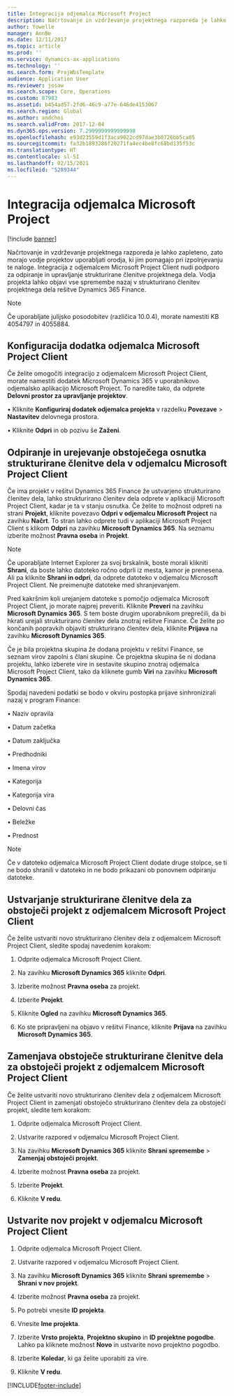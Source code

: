 ```yaml
---
title: Integracija odjemalca Microsoft Project
description: Načrtovanje in vzdrževanje projektnega razporeda je lahko zapleteno, zato morajo vodje projektov uporabljati orodja, ki jim pomagajo pri izpolnjevanju te naloge. Integracija z odjemalcem Microsoft Project Client nudi podporo za odpiranje in upravljanje strukturirane členitve projektnega dela.
author: Yowelle
manager: AnnBe
ms.date: 12/11/2017
ms.topic: article
ms.prod: ''
ms.service: dynamics-ax-applications
ms.technology: ''
ms.search.form: ProjWbsTemplate
audience: Application User
ms.reviewer: josaw
ms.search.scope: Core, Operations
ms.custom: 87983
ms.assetid: b454ad57-2fd6-46c9-a77e-646de4153067
ms.search.region: Global
ms.author: andchoi
ms.search.validFrom: 2017-12-04
ms.dyn365.ops.version: 7.2999999999999998
ms.openlocfilehash: e93d23559d1f3aca9022cd97dae3b0726bb5ca05
ms.sourcegitcommit: fa32b1893286f20271fa4ec4be8fc68bd135f53c
ms.translationtype: HT
ms.contentlocale: sl-SI
ms.lasthandoff: 02/15/2021
ms.locfileid: "5289344"
---
```

# <a name="microsoft-project-client-integration"></a>Integracija odjemalca Microsoft Project

[!include [banner](../includes/banner.md)]

Načrtovanje in vzdrževanje projektnega razporeda je lahko zapleteno, zato morajo vodje projektov uporabljati orodja, ki jim pomagajo pri izpolnjevanju te naloge. Integracija z odjemalcem Microsoft Project Client nudi podporo za odpiranje in upravljanje strukturirane členitve projektnega dela. Vodja projekta lahko objavi vse spremembe nazaj v strukturirano členitev projektnega dela rešitve Dynamics 365 Finance.

> [!NOTE]
> Če uporabljate julijsko posodobitev (različica 10.0.4), morate namestiti KB 4054797 in 4055884.

## <a name="configure-the-microsoft-project-client-add-in"></a>Konfiguracija dodatka odjemalca Microsoft Project Client
Če želite omogočiti integracijo z odjemalcem Microsoft Project Client, morate namestiti dodatek Microsoft Dynamics 365 v uporabnikovo odjemalsko aplikacijo Microsoft Project. To naredite tako, da odprete **Delovni prostor za upravljanje projektov**.

•   Kliknite **Konfiguriraj dodatek odjemalca projekta** v razdelku **Povezave** > **Nastavitev** delovnega prostora.

•   Kliknite **Odpri** in ob pozivu še **Zaženi**.

## <a name="open-and-edit-an-existing-draft-work-breakdown-structure-in-microsoft-project-client"></a>Odpiranje in urejevanje obstoječega osnutka strukturirane členitve dela v odjemalcu Microsoft Project Client
Če ima projekt v rešitvi Dynamics 365 Finance že ustvarjeno strukturirano členitev dela, lahko strukturirano členitev dela odprete v aplikaciji Microsoft Project Client, kadar je ta v stanju osnutka. Če želite to možnost odpreti na strani **Projekt**, kliknite povezavo **Odpri v odjemalcu Microsoft Project** na zavihku **Načrt**. To stran lahko odprete tudi v aplikaciji Microsoft Project Client s klikom **Odpri** na zavihku **Microsoft Dynamics 365**. Na seznamu izberite možnost **Pravna oseba** in **Projekt**.

> [!NOTE]
> Če uporabljate Internet Explorer za svoj brskalnik, boste morali klikniti **Shrani**, da boste lahko datoteko ročno odprli iz mesta, kamor je prenesena. Ali pa kliknite **Shrani in odpri**, da odprete datoteko v odjemalcu Microsoft Project Client. Ne preimenujte datoteke med shranjevanjem.

Pred kakršnim koli urejanjem datoteke s pomočjo odjemalca Microsoft Project Client, jo morate najprej preveriti. Kliknite **Preveri** na zavihku **Microsoft Dynamics 365**. S tem boste drugim uporabnikom preprečili, da bi hkrati urejali strukturirano členitev dela znotraj rešitve Finance. Če želite po končanih popravkih objaviti strukturirano členitev dela, kliknite **Prijava** na zavihku **Microsoft Dynamics 365**.

Če je bila projektna skupina že dodana projektu v rešitvi Finance, se seznam virov zapolni s člani skupine. Če projektna skupina še ni dodana projektu, lahko izberete vire in sestavite skupino znotraj odjemalca Microsoft Project Client, tako da kliknete gumb **Viri** na zavihku **Microsoft Dynamics 365**. 

Spodaj navedeni podatki se bodo v okviru postopka prijave sinhronizirali nazaj v program Finance:

•   Naziv opravila

•   Datum začetka

•   Datum zaključka

•   Predhodniki

•   Imena virov

•   Kategorija

•   Kategorija vira

•   Delovni čas

•   Beležke

•   Prednost

> [!NOTE]
> Če v datoteko odjemalca Microsoft Project Client dodate druge stolpce, se ti ne bodo shranili v datoteko in ne bodo prikazani ob ponovnem odpiranju datoteke.

## <a name="create-the-work-breakdown-structure-for-an-existing-project-using-microsoft-project-client"></a>Ustvarjanje strukturirane členitve dela za obstoječi projekt z odjemalcem Microsoft Project Client
Če želite ustvariti novo strukturirano členitev dela z odjemalcem Microsoft Project Client, sledite spodaj navedenim korakom:


1.  Odprite odjemalca Microsoft Project Client.

2.  Na zavihku **Microsoft Dynamics 365** kliknite **Odpri**.

3.  Izberite možnost **Pravna oseba** za projekt.

4.  Izberite **Projekt**.

5.  Kliknite **Ogled** na zavihku **Microsoft Dynamics 365**.

6.  Ko ste pripravljeni na objavo v rešitvi Finance, kliknite **Prijava** na zavihku **Microsoft Dynamics 365**.

## <a name="replace-the-existing-work-breakdown-structure-for-an-existing-project-using-microsoft-project-client"></a>Zamenjava obstoječe strukturirane členitve dela za obstoječi projekt z odjemalcem Microsoft Project Client
Če želite ustvariti novo strukturirano členitev dela z odjemalcem Microsoft Project Client in zamenjati obstoječo strukturirano členitev dela za obstoječi projekt, sledite tem korakom:

1.  Odprite odjemalca Microsoft Project Client.

2.  Ustvarite razpored v odjemalcu Microsoft Project Client.

3.  Na zavihku **Microsoft Dynamics 365** kliknite **Shrani spremembe** > **Zamenjaj obstoječi projekt**.

4.  Izberite možnost **Pravna oseba** za projekt.

5.  Izberite **Projekt**.

6.  Kliknite **V redu**.

## <a name="create-a-new-project-from-within-microsoft-project-client"></a>Ustvarite nov projekt v odjemalcu Microsoft Project Client


1.  Odprite odjemalca Microsoft Project Client.

2.  Ustvarite razpored v odjemalcu Microsoft Project Client.

3.  Na zavihku **Microsoft Dynamics 365** kliknite **Shrani spremembe** > **Shrani v nov projekt**.

4.  Izberite možnost **Pravna oseba** za projekt.

5.  Po potrebi vnesite **ID projekta**.

6.  Vnesite **Ime projekta**.

7.  Izberite **Vrsto projekta**, **Projektno skupino** in **ID projektne pogodbe**. Lahko pa kliknete možnost **Novo** in ustvarite novo projektno pogodbo.

8.  Izberite **Koledar**, ki ga želite uporabiti za vire.

11. Kliknite **V redu**.


[!INCLUDE[footer-include](../includes/footer-banner.md)]